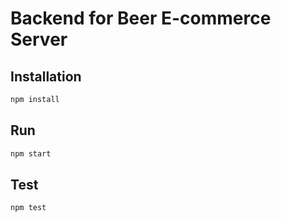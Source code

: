 # Backend for Beer E-commerce Server

## Installation
```bash
npm install
```
## Run
```bash
npm start
```

## Test
```bash
npm test
```
